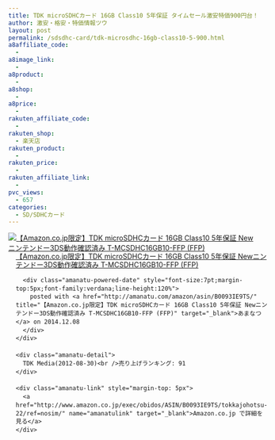 ```yaml
---
title: TDK microSDHCカード 16GB Class10 5年保証 タイムセール激安特価900円台！送料無料！
author: 激安・格安・特価情報ツウ
layout: post
permalink: /sdsdhc-card/tdk-microsdhc-16gb-class10-5-900.html
a8affiliate_code:
  - 
a8image_link:
  - 
a8product:
  - 
a8shop:
  - 
a8price:
  - 
rakuten_affiliate_code:
  - 
rakuten_shop:
  - 楽天店
rakuten_product:
  - 
rakuten_price:
  - 
rakuten_affiliate_link:
  - 
pvc_views:
  - 657
categories:
  - SD/SDHCカード
---
```

<div class="amanatu-box" style="margin-bottom:0px;">
  <div class="amanatu-image" style="float:left;">
    <a href="http://www.amazon.co.jp/exec/obidos/ASIN/B0093IE9TS/tokkajohotsu-22/ref=nosim/" name="amanatulink" target="_blank"><img src="http://i2.wp.com/ecx.images-amazon.com/images/I/41TCxbrfKYL._SL160_.jpg?w=546" alt="【Amazon.co.jp限定】TDK microSDHCカード 16GB Class10 5年保証 Newニンテンドー3DS動作確認済み T-MCSDHC16GB10-FFP (FFP)" style="border: none;" data-recalc-dims="1" /></a>
  </div>
  
  <div class="amanatu-info" style="float:left;margin-left:15px;line-height:120%">
    <div class="amanatu-name" style="margin-bottom:10px;line-height:120%">
      <a href="http://www.amazon.co.jp/exec/obidos/ASIN/B0093IE9TS/tokkajohotsu-22/ref=nosim/" name="amanatulink" target="_blank">【Amazon.co.jp限定】TDK microSDHCカード 16GB Class10 5年保証 Newニンテンドー3DS動作確認済み T-MCSDHC16GB10-FFP (FFP)</a> 
      
      <div class="amanatu-powered-date" style="font-size:7pt;margin-top:5px;font-family:verdana;line-height:120%">
        posted with <a href="http://amanatu.com/amazon/asin/B0093IE9TS/" title="【Amazon.co.jp限定】TDK microSDHCカード 16GB Class10 5年保証 Newニンテンドー3DS動作確認済み T-MCSDHC16GB10-FFP (FFP)" target="_blank">あまなつ</a> on 2014.12.08
      </div>
    </div>
    
    <div class="amanatu-detail">
      TDK Media(2012-08-30)<br />売り上げランキング: 91
    </div>
    
    <div class="amanatu-link" style="margin-top: 5px">
      <a href="http://www.amazon.co.jp/exec/obidos/ASIN/B0093IE9TS/tokkajohotsu-22/ref=nosim/" name="amanatulink" target="_blank">Amazon.co.jp で詳細を見る</a>
    </div>
  </div>
  
  <div class="amanatu-footer" style="clear: left">
  </div>
</div>